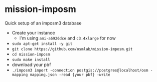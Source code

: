 mission-imposm
==============

Quick setup of an imposm3 database

- Create your instance
  - I'm using `ami-a6926dce` and `c3.4xlarge` for now
- `sudo apt-get install -y git`
- `git clone https://github.com/osmlab/mission-imposm.git`
- `cd mission-imposm`
- `sudo make install`
- download your pbf
- `./imposm3 import -connection postgis://postgres@localhost/osm -mapping mapping.json -read {your pbf} -write`
